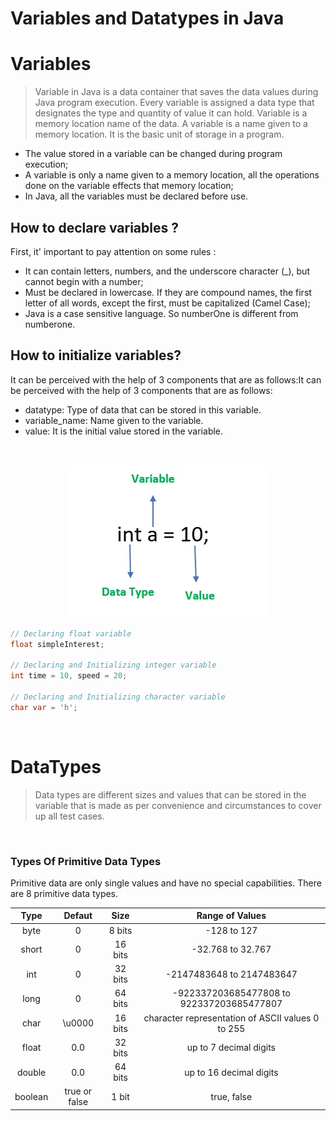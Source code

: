 # Variables and Datatypes in Java

# Variables

> Variable in Java is a data container that saves the data values during Java program execution. Every variable is assigned a data type that designates the type and quantity of value it can hold. Variable is a memory location name of the data.
A variable is a name given to a memory location. It is the basic unit of storage in a program.

- The value stored in a variable can be changed during program execution;
- A variable is only a name given to a memory location, all the operations done on the variable effects that memory location;
- In Java, all the variables must be declared before use. 


## How to declare variables ?

First, it' important to pay attention on some rules :

- It can contain letters, numbers, and the underscore character (_), but cannot begin with a number;
- Must be declared in lowercase. If they are compound names, the first letter of all words, except the first, must be capitalized (Camel Case);
- Java is a case sensitive language. So numberOne is different from numberone.

## How to initialize variables?
 It can be perceived with the help of 3 components that are as follows:It can be perceived with the help of 3 components that are as follows:

 - datatype: Type of data that can be stored in this variable.
 - variable_name: Name given to the variable.
 - value: It is the initial value stored in the variable.

<br>

<center>

![Multidimensional Array Example](/gif_img/datatype.png)

</center>

```java
// Declaring float variable
float simpleInterest; 

// Declaring and Initializing integer variable
int time = 10, speed = 20; 

// Declaring and Initializing character variable
char var = 'h'; 
```
<br>

# DataTypes

>Data types are different sizes and values that can be stored in the variable that is made as per convenience and circumstances to cover up all test cases.

<br> 

### Types Of Primitive Data Types

Primitive data are only single values and have no special capabilities. There are 8 primitive data types. 


| Type   |Defaut         | Size    | Range of Values                                  |
| :----: |:-------------:|:-------:| :----------------------------------------------: |
| byte   | 0             | 8 bits  | -128 to 127                                      |
| short  | 0             | 16 bits |-32.768 to 32.767                                 |   
| int    | 0             | 32 bits |-2147483648 to 2147483647                         |
| long   | 0             | 64 bits |-922337203685477808 to 922337203685477807         | 
| char   | \u0000        | 16 bits |character representation of ASCII values 0 to 255 | 
| float  | 0.0           | 32 bits | up to 7 decimal digits                           |    
| double | 0.0           | 64 bits | up to 16 decimal digits                          | 
| boolean| true or false | 1 bit   |true, false                                       |


